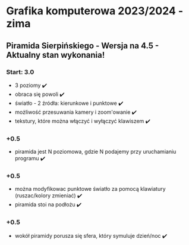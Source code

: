 # Grafika komputerowa 2023/2024 - zima

## Piramida Sierpińskiego - Wersja na 4.5 - Aktualny stan wykonania!
### Start: 3.0

- 3 poziomy ✔️
- obraca się powoli ✔️
- światło - 2 źródła: kierunkowe i punktowe ✔️
- możliwość przesuwania kamery i zoom'owanie ✔️
- tekstury, które można włączyć i wyłączyć klawiszem ✔️

### +0.5

- piramida jest N poziomowa, gdzie N podajemy przy uruchamianiu programu ✔️

### +0.5

- można modyfikowac punktowe światło za pomocą klawiatury (ruszac/kolory zmieniać) ✔️
- piramida stoi na podłożu ✔️

### +0.5

- wokół piramidy porusza się sfera, który symuluje dzień/noc ✔️
